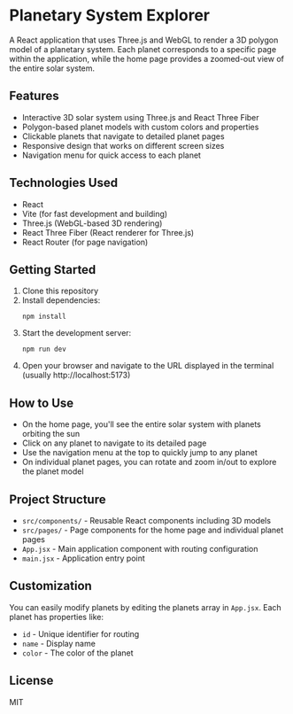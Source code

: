 # Planetary System Explorer

A React application that uses Three.js and WebGL to render a 3D polygon model of a planetary system. Each planet corresponds to a specific page within the application, while the home page provides a zoomed-out view of the entire solar system.

## Features

- Interactive 3D solar system using Three.js and React Three Fiber
- Polygon-based planet models with custom colors and properties
- Clickable planets that navigate to detailed planet pages
- Responsive design that works on different screen sizes
- Navigation menu for quick access to each planet

## Technologies Used

- React
- Vite (for fast development and building)
- Three.js (WebGL-based 3D rendering)
- React Three Fiber (React renderer for Three.js)
- React Router (for page navigation)

## Getting Started

1. Clone this repository
2. Install dependencies:
   ```
   npm install
   ```
3. Start the development server:
   ```
   npm run dev
   ```
4. Open your browser and navigate to the URL displayed in the terminal (usually http://localhost:5173)

## How to Use

- On the home page, you'll see the entire solar system with planets orbiting the sun
- Click on any planet to navigate to its detailed page
- Use the navigation menu at the top to quickly jump to any planet
- On individual planet pages, you can rotate and zoom in/out to explore the planet model

## Project Structure

- `src/components/` - Reusable React components including 3D models
- `src/pages/` - Page components for the home page and individual planet pages
- `App.jsx` - Main application component with routing configuration
- `main.jsx` - Application entry point

## Customization

You can easily modify planets by editing the planets array in `App.jsx`. Each planet has properties like:
- `id` - Unique identifier for routing
- `name` - Display name
- `color` - The color of the planet

## License

MIT